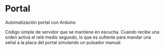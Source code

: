 # Portal
Automatización portal con Arduino

Código simple de servidor que se mantiene en escucha. Cuando recibe una orden activa el relé medio segundo, lo que es sufiente para mandar una señal a la placa del portal simulando un pulsador manual.
